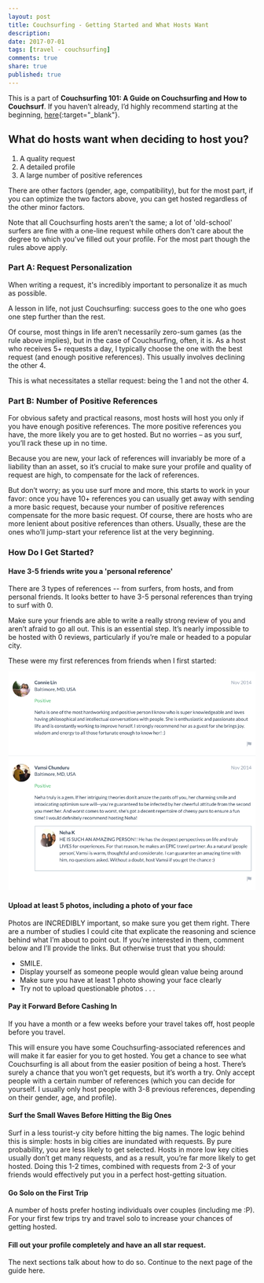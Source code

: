 ```yaml
---
layout: post
title: Couchsurfing - Getting Started and What Hosts Want
description: 
date: 2017-07-01
tags: [travel - couchsurfing]
comments: true
share: true
published: true
---
```


This is a part of **Couchsurfing 101: A Guide on Couchsurfing and How to Couchsurf**. If you haven’t already, I’d highly recommend starting at the beginning, [here](2017-07-01-couchsurfing-guide){:target="_blank"}.

## What do hosts want when deciding to host you?

1. A quality request
2. A detailed profile
3. A large number of positive references

There are other factors (gender, age, compatibility), but for the most part, if you can optimize the two factors above, you can get hosted regardless of the other minor factors.

Note that all Couchsurfing hosts aren't the same; a lot of 'old-school' surfers are fine with a one-line request while others don't care about the degree to which you've filled out your profile. For the most part though the rules above apply. 

### Part A: Request Personalization 

When writing a request, it's incredibly important to personalize it as much as possible. 

A lesson in life, not just Couchsurfing: success goes to the one who goes one step further than the rest.

Of course, most things in life aren’t necessarily zero-sum games (as the rule above implies), but in the case of Couchsurfing, often, it is. As a host who receives 5+ requests a day, I typically choose the one with the best request (and enough positive references). This usually involves declining the other 4.

This is what necessitates a stellar request: being the 1 and not the other 4.

### Part B: Number of Positive References

For obvious safety and practical reasons, most hosts will host you only if you have enough positive references. The more positive references you have, the more likely you are to get hosted. But no worries – as you surf, you’ll rack these up in no time.

Because you are new, your lack of references will invariably be more of a liability than an asset, so it’s crucial to make sure your profile and quality of request are high, to compensate for the lack of references.

But don’t worry; as you use surf more and more, this starts to work in your favor: once you have 10+ references you can usually get away with sending a more basic request, because your number of positive references compensate for the more basic request. Of course, there are hosts who are more lenient about positive references than others. Usually, these are the ones who’ll jump-start your reference list at the very beginning.

### How Do I Get Started?

#### Have 3-5 friends write you a 'personal reference'

There are 3 types of references -- from surfers, from hosts, and from personal friends. It looks better to have 3-5 personal references than trying to surf with 0. 

Make sure your friends are able to write a really strong review of you and aren’t afraid to go all out. This is an essential step. It’s nearly impossible to be hosted with 0 reviews, particularly if you’re male or headed to a popular city.

These were my first references from friends when I first started:

<p align="center">
  <img src="/images/cs-personal-references.png">
</p>

#### Upload at least 5 photos, including a photo of your face

Photos are INCREDIBLY important, so make sure you get them right. There are a number of studies I could cite that explicate the reasoning and science behind what I’m about to point out. If you’re interested in them, comment below and I’ll provide the links. But otherwise trust that you should:

- SMILE.
- Display yourself as someone people would glean value being around
- Make sure you have at least 1 photo showing your face clearly
- Try not to upload questionable photos . . . 

#### Pay it Forward Before Cashing In 

If you have a month or a few weeks before your travel takes off, host people before you travel.

This will ensure you have some Couchsurfing-associated references and will make it far easier for you to get hosted. You get a chance to see what Couchsurfing is all about from the easier position of being a host. There’s surely a chance that you won’t get requests, but it’s worth a try. Only accept people with a certain number of references (which you can decide for yourself. I usually only host people with 3-8 previous references, depending on their gender, age, and profile).

#### Surf the Small Waves Before Hitting the Big Ones

Surf in a less tourist-y city before hitting the big names. The logic behind this is simple: hosts in big cities are inundated with requests. By pure probability, you are less likely to get selected. Hosts in more low key cities usually don’t get many requests, and as a result, you’re far more likely to get hosted. Doing this 1-2 times, combined with requests from 2-3 of your friends would effectively put you in a perfect host-getting situation.

#### Go Solo on the First Trip
A number of hosts prefer hosting individuals over couples (including me :P). For your first few trips try and travel solo to increase your chances of getting hosted.

#### Fill out your profile completely and have an all star request.

The next sections talk about how to do so. Continue to the next page of the guide here. 